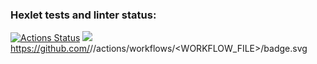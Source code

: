 ### Hexlet tests and linter status:
[![Actions Status](https://github.com/msouldze/frontend-project-lvl1/workflows/hexlet-check/badge.svg)](https://github.com/msouldze/frontend-project-lvl1/actions)
<a href="https://codeclimate.com/github/codeclimate/codeclimate/maintainability"><img src="https://api.codeclimate.com/v1/badges/a99a88d28ad37a79dbf6/maintainability" /></a>
https://github.com/<OWNER>/<REPOSITORY>/actions/workflows/<WORKFLOW_FILE>/badge.svg
